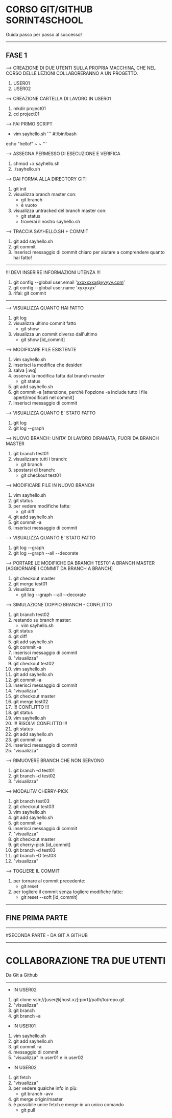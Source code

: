 # CORSO GIT/GITHUB SORINT4SCHOOL
Guida passo per passo al successo!

***

## FASE 1
--> CREAZIONE DI DUE UTENTI SULLA PROPRIA MACCHINA, CHE NEL CORSO DELLE LEZIONI COLLABORERANNO A UN PROGETTO.
1. USER01
2. USER02

--> CREAZIONE CARTELLA DI LAVORO IN USER01
1. mkdir project01
2. cd project01

--> FAI PRIMO SCRIPT
* vim sayhello.sh
'''
#!/bin/bash

echo "hello!"
~
~
'''

--> ASSEGNA PERMESSO DI ESECUZIONE E VERIFICA
1. chmod +x sayhello.sh
2. ./sayhello.sh

--> DAI FORMA ALLA DIRECTORY GIT!
1. git init
2. visualizza branch master con:
	* git branch
	* è vuoto
3. visualizza untracked del branch master con:
	* git status
	* troverai il nostro sayhello.sh

--> TRACCIA SAYHELLO.SH + COMMIT
1. git add sayhello.sh
2. git commit
3. Inserisci messaggio di commit chiaro per aiutare a comprendere quanto hai fatto!

***

!!! DEVI INSERIRE INFORMAZIONI UTENZA !!!
1. git config --global user.email 'xxxxxxxx@yyyyy.com'
2. git config --global user.name 'xyxyxyx'
3. rifai: git commit

***

--> VISUALIZZA QUANTO HAI FATTO
1. git log
2. visualizza ultimo commit fatto
	* git show
3. visualizza un commit diverso dall'ultimo
	* git show [id_commit]

--> MODIFICARE FILE ESISTENTE
1. vim sayhello.sh
2. inserisci la modifica che desideri
3. salva [:wq]
4. osserva la modifica fatta dal branch master
	* git status
5. git add sayhello.sh
6. git commit -a [attenzione, perchè l'opzione -a include tutto i file aperti/modificati nel commit]
7. inserisci messaggio di commit

--> VISUALIZZA QUANTO E' STATO FATTO
1. git log
2. git log --graph

--> NUOVO BRANCH: UNITA' DI LAVORO DIRAMATA, FUORI DA BRANCH MASTER
1. git branch test01
2. visualizzare tutti i branch:
	* git branch
3. spostarsi di branch:
	* git checkout test01

--> MODIFICARE FILE IN NUOVO BRANCH
1. vim sayhello.sh
2. git status
3. per vedere modifiche fatte:
	* git diff
4. git add sayhello.sh
5. git commit -a
6. inserisci messaggio di commit

--> VISUALIZZA QUANTO E' STATO FATTO
1. git log --graph
2. git log --graph --all --decorate

--> PORTARE LE MODIFICHE DA BRANCH TEST01 A BRANCH MASTER [AGGIORNARE I COMMIT DA BRANCH A BRANCH]
1. git checkout master
2. git merge test01
3. visualizza:
	* git log --graph --all --decorate

--> SIMULAZIONE DOPPIO BRANCH - CONFLITTO
1. git branch test02
2. restando su branch master:
	* vim sayhello.sh
3. git status
4. git diff
5. git add sayhello.sh
6. git commit -a
7. inserisci messaggio di commit
8. "visualizza"
9. git checkout test02
10. vim sayhello.sh
11. git add sayhello.sh
12. git commit -a
13. inserisci messaggio di commit
14. "visualizza"
15. git checkout master
16. git merge test02
17. !!! CONFLITTO !!!
18. git status
19. vim sayhello.sh
20. !!! RISOLVI CONFLITTO !!!
21. git status
22. git add sayhello.sh
23. git commit -a
24. inserisci messaggio di commit
25. "visualizza"

--> RIMUOVERE BRANCH CHE NON SERVONO
1. git branch -d test01
2. git branch -d test02
3. "visualizza"

--> MODALITA' CHERRY-PICK
1. git branch test03
2. git checkout test03
3. vim sayhello.sh
4. git add sayhello.sh
5. git commit -a
6. inserisci messaggio di commit
7. "visualizza"
8. git checkout master
9. git cherry-pick [id_commit]
10. git branch -d test03
11. git branch -D test03
12. "visualizza"

--> TOGLIERE IL COMMIT
1. per tornare al commit precedente:
	* git reset
2. per togliere il commit senza togliere modifiche fatte:
	* git reset --soft [id_commit]

***

## FINE PRIMA PARTE

***

#SECONDA PARTE - DA GIT A GITHUB

***

# COLLABORAZIONE TRA DUE UTENTI
Da Git a Github

***

* IN USER02
1. git clone ssh://[user@]host.xz[:port]/path/to/repo.git
2. "visualizza"
3. git branch
4. git branch -a

* IN USER01
1. vim sayhello.sh
2. git add sayhello.sh
3. git commit -a
4. messaggio di commit
5. "visualizza" in user01 e in user02

* IN USER02
1. git fetch
2. "visualizza"
3. per vedere qualche info in più:
	* git branch -avv
4. git merge origin/master
5. è possibile unire fetch e merge in un unico comando
	* git pull


